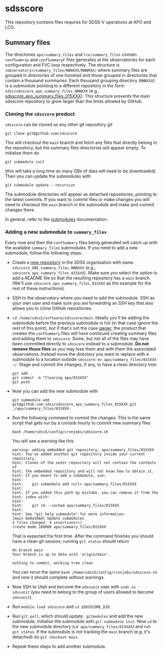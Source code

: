 # sdsscore

This repository contains files requires for SDSS-V operations at APO and LCO.

## Summary files

The directories `apo/summary_files` and `lco/summary_files` contain `confSummray` and `confSummaryF` files generates at the observatories for each configuration and FVC loop respectively. The structure is `<observatory>/summary_files/NNNXXX/NNNMXX/` where summary files are grouped in directories of one hundred and those grouped in directories that contain a thousand summaries. Each thousand grouping directory (`NNNXXX`) is a submodule pointing to a different repository in the form `sdss/sdsscore_apo_summary_files_NNNXXX` (e.g., [sdsscore_apo_summary_files_015XXX](http://github.com/sdss/sdsscore_apo_summary_files_015XXX)). This structure prevents the main sdsscore repository to grow larger than the limits allowed by GitHub.

### Cloning the `sdsscore` product

`sdsscore` can be cloned as any other git repository git

```console
git clone git@github.com/sdsscore
```

This will checkout the `main` branch and fetch any files that directly belong in the repository, but the summary files directories will appear empty. To initialise them do

```console
git submodule init
```

(this will take a long time as many GBs of data will need to be downloaded). Then you can update the submodules with

```console
git submodule update --recursive
```

The submodule directories will appear as detached repositories, pointing to the latest commits. If you want to commit files or make changes you will need to checkout the `main` branch in the submodule and make and commit changes there.

In general, refer to the [submodules](https://www.git-scm.com/book/en/v2/Git-Tools-Submodules) documentation.

### Adding a new submodule to `summary_files`

Every now and then the `confSummary` files being generated will catch up with the available `summary_files` submodules. If you need to add a new submodule, follow the following steps:

- Create a [new repository](https://github.com/new) in the SDSS organisation with name `sdsscore_OBS_summary_files_NNNXXX` (e.g., `sdsscore_apo_summary_files_015XXX`). Make sure you select the option to add a README file so that the resulting repository has a `main` branch. (We'll use `sdsscore_apo_summary_files_015XXX` as the example for the rest of these instructions).

- SSH to the observatory where you need to add the submodule. SSH as your own user and make sure you are forwarding an SSH key that also allows you to clone GitHub repositories.

- `cd /home/sdss5/software/sdsscore/main`. Ideally you'll be adding the submodule before the previous submodule is full (in that case ignore the rest of this point), but if that's not the case [jaeger](https://github.com/sdss/jaeger), the product that creates the `confSummary` files will have continued creating summary files and adding them to `sdsscore`. Some, but not all of the files may have been committed directly to `sdsscore` instead to a submodule. **Do not remove those files** as you may lose them and with them the associated observations. Instead move the directory you want to replace with a submodule to a location outside `sdsscore`: `mv apo/summary_files/015XXX ~/`. Stage and commit the changes, if any, to have a clean directory tree:

    ```console
    git add .
    git commit -m "Clearing apo/015XXX"
    git push
    ```

- Now you can add the new submodule with

    ```console
    git submodule add git@github.com:sdss/sdsscore_apo_summary_files_015XXX.git ./apo/summary_files/015XXX
    ```

- Run the following command to commit the changes. This is the same script that gets run by a cronjob hourly to commit new summary files

    ```console
    bash /home/sdss5/config/cronjobs/sdsscore.sh
    ```

    You will see a warning like this

    ```console
    warning: adding embedded git repository: apo/summary_files/015XXX
    hint: You've added another git repository inside your current repository.
    hint: Clones of the outer repository will not contain the contents of
    hint: the embedded repository and will not know how to obtain it.
    hint: If you meant to add a submodule, use:
    hint:
    hint:    git submodule add <url> apo/summary_files/015XXX
    hint:
    hint: If you added this path by mistake, you can remove it from the
    hint: index with:
    hint:
    hint:    git rm --cached apo/summary_files/015XXX
    hint:
    hint: See "git help submodule" for more information.
    [main be0a166d] Update submodules
    2 files changed, 4 insertions(+)
    create mode 160000 apo/summary_files/015XXX
    ```

    That is expected the first time. After the command finishes you should have a clean git session; running `git status` should return

    ```console
    On branch main
    Your branch is up to date with 'origin/main'.

    nothing to commit, working tree clean
    ```

    You can rerun the same `bash /home/sdss5/config/cronjobs/sdsscore.sh` and now it should complete without warnings.

- Now SSH to Utah and become the `sdssunit` user with `sudo su - sdssunit` (you need to belong to the group of users allowed to become `sdssunit`).

- Run `module load sdsscore` and `cd $SDSSCORE_DIR`.

- Run `git pull`, which should update `.gitmodules` and add the new submodule. Initialise the submodule with `git submodule init`. Now `cd` to the new submodule directory (`cd apo/summary_files/015XXX`) and run `git status`. If the submodule is not tracking the `main` branch (e.g. it's detached) do `git checkout main`.

- Repeat these steps to add another submodule.
